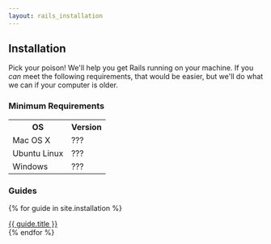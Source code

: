 ```yaml
---
layout: rails_installation
---
```


## Installation

Pick your poison! We'll help you get Rails running on your machine.  If you _can_ meet the following requirements, that would be easier, but we'll do what we can if your computer is older.

### Minimum Requirements
<table>
  <tr>
    <th>OS</th><th>Version</th>
  </tr>
  <tr>
    <td>Mac OS X</td><td>???</td>
  </tr>
  <tr>
    <td>Ubuntu Linux</td><td>???</td>
  </tr>
  <tr>
    <td>Windows</td><td>???</td>
  </tr>
</table>

### Guides
{% for guide in site.installation %}
  <div class="guide">
    <a href="{{ site.baseurl }}{{guide.url}}" target="_self">
      {{ guide.title }}
    </a>
  </div>
{% endfor %}
